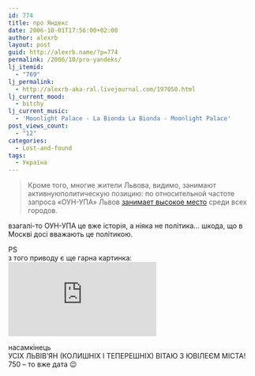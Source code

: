 ```yaml
---
id: 774
title: про Яндекс
date: 2006-10-01T17:56:00+02:00
author: alexrb
layout: post
guid: http://alexrb.name/?p=774
permalink: /2006/10/pro-yandeks/
lj_itemid:
  - "769"
lj_permalink:
  - http://alexrb-aka-ral.livejournal.com/197050.html
lj_current_mood:
  - bitchy
lj_current_music:
  - 'Moonlight Palace - La Bionda La Bionda - Moonlight Palace'
post_views_count:
  - "12"
categories:
  - Lost-and-found
tags:
  - Україна
---
```

> Кроме того, многие жители Львова, видимо, занимают активнуюполитическую позицию: по относительной частоте запроса «ОУН-УПА» Львов [занимает высокое место](http://wordstat.yandex.ru/advq?rpt=geo&key=&tm=&srt=1&shw=1&text=%CE%D3%CD-%D3%CF%C0+) среди всех городов.

взагалі-то ОУН-УПА це вже історія, а ніяка не політика&#8230; шкода, що в Москві досі вважають це політикою.

PS  
з того приводу є ще гарна картинка:  
![](http://www.nash-lj.org.ua/zab/gilka/vorog.php?dear=%D1%82%D0%BE%D0%B2%D0%B0%D1%80%D1%96%D1%89&vorog=%D1%87%D0%B5%D0%BA%D1%96%D1%81%D1%82&width=400&size=40) 

насамкінець  
УСІХ ЛЬВІВ&#8217;ЯН (КОЛИШНІХ І ТЕПЕРЕШНІХ) ВІТАЮ З ЮВІЛЕЄМ МІСТА! 750 &#8211; то вже дата 😉